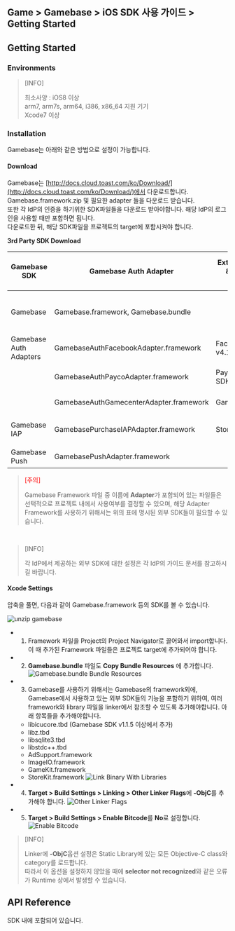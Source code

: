 ## Game > Gamebase > iOS SDK 사용 가이드 > Getting Started

## Getting Started

### Environments


> [INFO]
>
> 최소사양 : iOS8 이상 <br/>
> arm7, arm7s, arm64, i386, x86_64 지원 기기<br/>
> Xcode7 이상
>


### Installation

Gamebase는 아래와 같은 방법으로 설정이 가능합니다.

#### Download

Gamebase는 [http://docs.cloud.toast.com/ko/Download/](http://docs.cloud.toast.com/ko/Download/)에서 다운로드합니다.<br/>
Gamebase.framework.zip 및 필요한 adapter 들을 다운로드 받습니다.<br/>
또한 각 IdP의 인증을 하기위한 SDK파일들을 다운로드 받아야합니다. 해당 IdP의 로그인을 사용할 때만 포함하면 됩니다.<br/>
다운로드한 뒤, 해당 SDK파일을 프로젝트의 target에 포함시켜야 합니다.

**3rd Party SDK Download**

| Gamebase SDK | Gamebase Auth Adapter | External(iOS) SDK & Compatible Version | 용도 | External SDK Download Link |
| --- | --- | --- | --- | --- |
| Gamebase | Gamebase.framework, Gamebase.bundle |  | Gamebase의 Interface 및 핵심 로직을 포함 |  |
| Gamebase Auth Adapters | GamebaseAuthFacebookAdapter.framework | FacebookSDK v4.17.0 | Facebook 로그인을 지원 | [LINK \[Go to Download\]](https://developers.facebook.com/docs/ios/downloads) |
|  | GamebaseAuthPaycoAdapter.framework | PaycoID Login 3rd SDK v1.1.6 | Payco 로그인을 지원 | [LINK \[Go to Download\]](https://developers.payco.com/guide/sdk/download) |
|  | GamebaseAuthGamecenterAdapter.framework | GameKit.framework | Gamecenter 로그인을 지원 |  |
| Gamebase IAP | GamebasePurchaseIAPAdapter.framework | StoreKit.framework | 게임 내 결제를 지원 | Gamebase IAP 내에 포함 |
| Gamebase Push | GamebasePushAdapter.framework |  | Push를 지원 | Gamebase내에 포함 |



> <font color="red">[주의]</font><br/>
>
> Gamebase Framework 파일 중 이름에 **Adapter**가 포함되어 있는 파일들은 선택적으로 프로젝트 내에서 사용여부를 결정할 수 있으며, 해당 Adapter Framework를 사용하기 위해서는 위의 표에 명시된 외부 SDK들이 필요할 수 있습니다.
>

<br/>


> [INFO]
> 
> 각 IdP에서 제공하는 외부 SDK에 대한 설정은 각 IdP의 가이드 문서를 참고하시길 바랍니다.
>

#### Xcode Settings

압축을 풀면, 다음과 같이 Gamebase.framework 등의 SDK를 볼 수 있습니다.

![unzip gamebase](http://static.toastoven.net/prod_gamebase/iOSDevelopersGuide/ios-developers-guide-installation-002_1.0.0.png)


* 1) Framework 파일을 Project의 Project Navigator로 끌어와서 import합니다. 이 때 추가된 Framework 파일들은 프로젝트 target에 추가되어야 합니다. 
* 2) **Gamebase.bundle** 파일도 **Copy Bundle Resources** 에 추가합니다.
![Gamebase.bundle Bundle Resources](http://static.toastoven.net/prod_gamebase/iOSDevelopersGuide/ios-developers-guide-installation-003_1.0.0.png)
* 3) Gamebase를 사용하기 위해서는 Gamebase의 framework외에, Gamebase에서 사용하고 있는 외부 SDK들의 기능을 포함하기 위하여, 여러 framework와 library 파일을 linker에서 참조할 수 있도록 추가해야합니다. 아래 항목들을 추가해야합니다.
    * libicucore.tbd (Gamebase SDK v1.1.5 이상에서 추가)
    * libz.tbd
    * libsqlite3.tbd
    * libstdc++.tbd
    * AdSupport.framework
    * ImageIO.framework
    * GameKit.framework
    * StoreKit.framework
![Link Binary With Libraries](http://static.toastoven.net/prod_gamebase/iOSDevelopersGuide/ios-developers-guide-installation-005_1.0.0.png)
* 4) **Target > Build Settings > Linking > Other Linker Flags**에 **-ObjC**를 추가해야 합니다.
![Other Linker Flags](http://static.toastoven.net/prod_gamebase/iOSDevelopersGuide/ios-developers-guide-installation-006_1.0.0.png)
* 5) **Target > Build Settings > Enable Bitcode**를 **No**로 설정합니다.
![Enable Bitcode](http://static.toastoven.net/prod_gamebase/iOSDevelopersGuide/ios-developers-guide-installation-007_1.0.0.png)


> [INFO]
>
> Linker에 **-ObjC**옵션 설정은 Static Library에 있는 모든 Objective-C class와 category를 로드합니다. <br/>
> 따라서 이 옵션을 설정하지 않았을 때에 **selector not recognized**와 같은 오류가 Runtime 상에서 발생할 수 있습니다.
>




## API Reference

SDK 내에 포함되어 있습니다.

